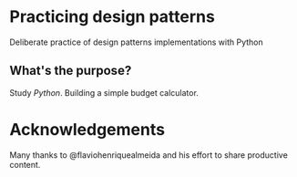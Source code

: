 # Practicing design patterns
Deliberate practice of design patterns implementations with Python

## What's the purpose?
Study *Python*. Building a simple budget calculator.

# Acknowledgements
Many thanks to @flaviohenriquealmeida and his effort to share productive content. 

